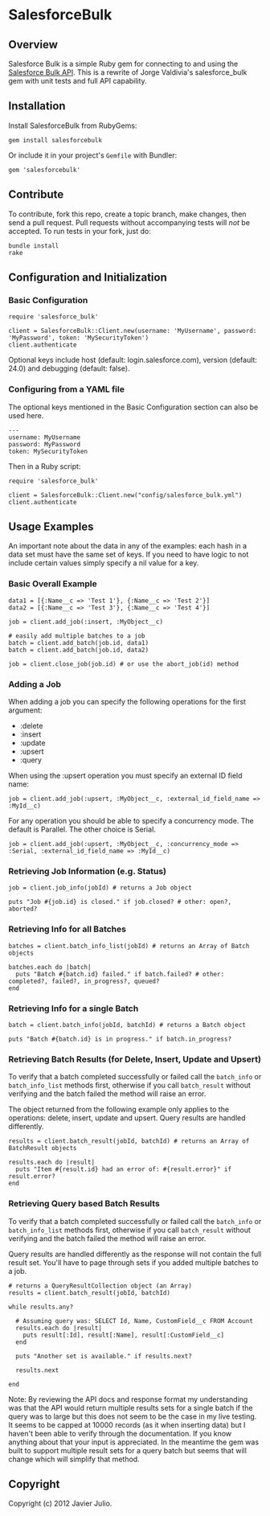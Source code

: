 # SalesforceBulk

## Overview

Salesforce Bulk is a simple Ruby gem for connecting to and using the [Salesforce Bulk API](http://www.salesforce.com/us/developer/docs/api_asynch/index.htm). This is a rewrite of Jorge Valdivia's salesforce_bulk gem with unit tests and full API capability.

## Installation

Install SalesforceBulk from RubyGems:

    gem install salesforcebulk

Or include it in your project's `Gemfile` with Bundler:

    gem 'salesforcebulk'

## Contribute

To contribute, fork this repo, create a topic branch, make changes, then send a pull request. Pull requests without accompanying tests will *not* be accepted. To run tests in your fork, just do:

    bundle install
    rake

## Configuration and Initialization

### Basic Configuration

    require 'salesforce_bulk'
    
    client = SalesforceBulk::Client.new(username: 'MyUsername', password: 'MyPassword', token: 'MySecurityToken')
    client.authenticate

Optional keys include host (default: login.salesforce.com), version (default: 24.0) and debugging (default: false).

### Configuring from a YAML file

The optional keys mentioned in the Basic Configuration section can also be used here.

    ---
    username: MyUsername
    password: MyPassword
    token: MySecurityToken

Then in a Ruby script:

    require 'salesforce_bulk'
    
    client = SalesforceBulk::Client.new("config/salesforce_bulk.yml")
    client.authenticate

## Usage Examples

An important note about the data in any of the examples: each hash in a data set must have the same set of keys. If you need to have logic to not include certain values simply specify a nil value for a key.

### Basic Overall Example

    data1 = [{:Name__c => 'Test 1'}, {:Name__c => 'Test 2'}]
    data2 = [{:Name__c => 'Test 3'}, {:Name__c => 'Test 4'}]
    
    job = client.add_job(:insert, :MyObject__c)
    
    # easily add multiple batches to a job
    batch = client.add_batch(job.id, data1)
    batch = client.add_batch(job.id, data2)
    
    job = client.close_job(job.id) # or use the abort_job(id) method

### Adding a Job

When adding a job you can specify the following operations for the first argument:
- :delete
- :insert
- :update
- :upsert
- :query

When using the :upsert operation you must specify an external ID field name:

    job = client.add_job(:upsert, :MyObject__c, :external_id_field_name => :MyId__c)

For any operation you should be able to specify a concurrency mode. The default is Parallel. The other choice is Serial.

    job = client.add_job(:upsert, :MyObject__c, :concurrency_mode => :Serial, :external_id_field_name => :MyId__c)

### Retrieving Job Information (e.g. Status)

    job = client.job_info(jobId) # returns a Job object
    
    puts "Job #{job.id} is closed." if job.closed? # other: open?, aborted?

### Retrieving Info for all Batches

    batches = client.batch_info_list(jobId) # returns an Array of Batch objects
    
    batches.each do |batch|
      puts "Batch #{batch.id} failed." if batch.failed? # other: completed?, failed?, in_progress?, queued?
    end

### Retrieving Info for a single Batch

    batch = client.batch_info(jobId, batchId) # returns a Batch object
    
    puts "Batch #{batch.id} is in progress." if batch.in_progress?

### Retrieving Batch Results (for Delete, Insert, Update and Upsert)

To verify that a batch completed successfully or failed call the `batch_info` or `batch_info_list` methods first, otherwise if you call `batch_result` without verifying and the batch failed the method will raise an error.

The object returned from the following example only applies to the operations: delete, insert, update and upsert. Query results are handled differently.

    results = client.batch_result(jobId, batchId) # returns an Array of BatchResult objects
    
    results.each do |result|
      puts "Item #{result.id} had an error of: #{result.error}" if result.error?
    end

### Retrieving Query based Batch Results

To verify that a batch completed successfully or failed call the `batch_info` or `batch_info_list` methods first, otherwise if you call `batch_result` without verifying and the batch failed the method will raise an error.

Query results are handled differently as the response will not contain the full result set. You'll have to page through sets if you added multiple batches to a job.

    # returns a QueryResultCollection object (an Array)
    results = client.batch_result(jobId, batchId)
    
    while results.any?
      
      # Assuming query was: SELECT Id, Name, CustomField__c FROM Account
      results.each do |result|
        puts result[:Id], result[:Name], result[:CustomField__c]
      end
      
      puts "Another set is available." if results.next?
      
      results.next
      
    end

Note: By reviewing the API docs and response format my understanding was that the API would return multiple results sets for a single batch if the query was to large but this does not seem to be the case in my live testing. It seems to be capped at 10000 records (as it when inserting data) but I haven't been able to verify through the documentation. If you know anything about that your input is appreciated. In the meantime the gem was built to support multiple result sets for a query batch but seems that will change which will simplify that method.

## Copyright

Copyright (c) 2012 Javier Julio.
